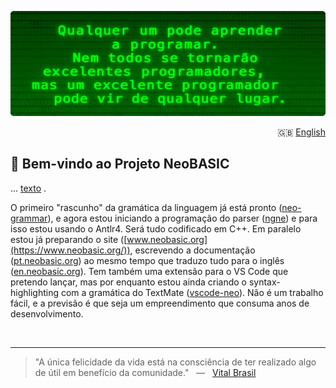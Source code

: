 ![NeoBASIC banner](https://raw.githubusercontent.com/neobasic/.github/main/assets/profile-banner_pt.png)

<p align="right">🇬🇧 <a href="https://github.com/neobasic">English</a></p>

## 👋 Bem-vindo ao Projeto NeoBASIC

<p align="justify">... <a href="https://">texto</a> .</p> 

O primeiro "rascunho" da gramática da linguagem já está pronto ([neo-grammar](https://github.com/neobasic/neo-grammar)), e agora estou iniciando a programação do parser ([ngne](https://github.com/neobasic/ngne)) e para isso estou usando o Antlr4. Será tudo codificado em C++. Em paralelo estou já preparando o site ([www.neobasic.org](https://www.neobasic.org/)), escrevendo a documentação ([pt.neobasic.org](https://pt.neobasic.org/)) ao mesmo tempo que traduzo tudo para o inglês ([en.neobasic.org](https://en.neobasic.org/)). Tem também uma extensão para o VS Code que pretendo lançar, mas por enquanto estou ainda criando o syntax-highlighting com a gramática do TextMate ([vscode-neo](https://github.com/neobasic/vscode-neo)). Não é um trabalho fácil, e a previsão é que seja um empreendimento que consuma anos de desenvolvimento.


<br />













































































































- - -

> "A única felicidade da vida está na consciência de ter realizado algo de útil em benefício da comunidade." &nbsp; — &nbsp; <a href="https://pt.wikipedia.org/wiki/Vital_Brazil">Vital Brasil</a>
